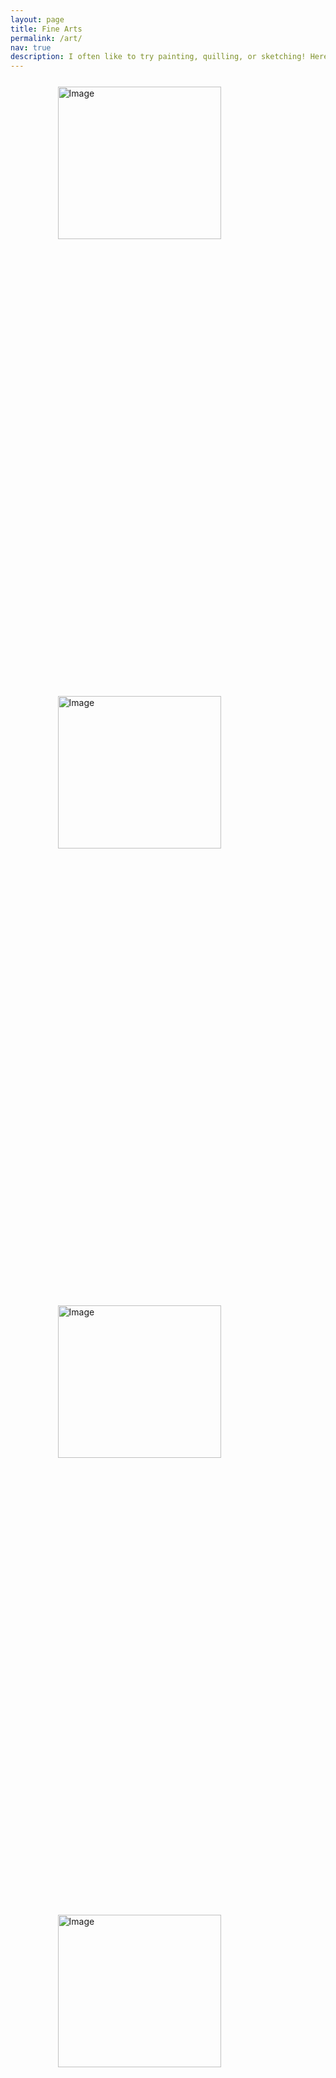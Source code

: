 ```yaml
---
layout: page
title: Fine Arts
permalink: /art/
nav: true
description: I often like to try painting, quilling, or sketching! Here are some of my artworks..
---
```


<style>
    #owl-demo{
      margin-top: 25px;

    }
    #owl-demo .item{
      border: 0px solid black;

    }
    #owl-demo .item img{
      display:block;
      margin-left: 15%;
      margin-right: 10%;
      width: 72%;
      height: 25%;
      
    }


  </style>
  <div id ="owl-demo" class="owl-carousel owl-theme">
    <div class="item" >
      <img src="../images/art1.jpg" alt=" Image"/>
    </div>
    <div class="item">
      <img src="../images/art2.jpg" alt="Image"/>
    </div>
    <div class="item">
      <img src="../images/art3.jpg" alt="Image"/>
    </div>
    <div class="item">
      <img src="../images/art4.jpg" alt="Image"/>
    </div>
    <div class="item">
      <img src="../images/art10.jpeg" alt="Image"/>
    </div>
    <div class="item">
      <img src="../images/art11.jpeg" alt="Image"/>
    </div>
    <div class="item">
      <img src="../images/art12.jpeg" alt="Image"/>
    </div>
    <div class="item">
      <img src="../images/art13.jpeg" alt="Image"/>
    </div>
    <div class="item">
      <img src="../images/art14.jpeg" alt="Image"/>
    </div>
    <div class="item">
      <img src="../images/art15.jpeg" alt="Image"/>
    </div>
    <div class="item">
      <img src="../images/art16.jpeg" alt="Image"/>
    </div>
    <div class="item">
      <img src="../images/art17.jpeg" alt="Image"/>
    </div>

    <!-- <div class="ml-1000 mr-1000" style="background-color: #ddd;"><h4>1</h4></div>
    <div class="ml-1000 mr-1000" style="background-color: #ddd;"><h4>2</h4></div>
    <div class="ml-1000 mr-1000" style="background-color: #ddd;"><h4>3</h4></div>
    <div class="ml-1000 mr-1000" style="background-color: #ddd;"><h4>4</h4></div>
    <div class="ml-1000 mr-1000" style="background-color: #ddd;"><h4>5</h4></div>
    <div class="ml-1000 mr-1000" style="background-color: #ddd;"><h4>6</h4></div>
    <div class="ml-1000 mr-1000" style="background-color: #ddd;"><h4>7</h4></div>
    <div class="ml-1000 mr-1000" style="background-color: #ddd;"><h4>8</h4></div>
    <div class="ml-1000 mr-1000" style="background-color: #ddd;"><h4>9</h4></div>
    <div class="ml-1000 mr-1000" style="background-color: #ddd;"><h4>10</h4></div>
    <div class="ml-1000 mr-1000" style="background-color: #ddd;"><h4>11</h4></div>
    <div class="ml-1000 mr-1000" style="background-color: #ddd;"><h4>12</h4></div> -->
  </div>

  <script src="https://cdnjs.cloudflare.com/ajax/libs/jquery/3.6.0/jquery.min.js" integrity="sha512-894YE6QWD5I59HgZOGReFYm4dnWc1Qt5NtvYSaNcOP+u1T9qYdvdihz0PPSiiqn/+/3e7Jo4EaG7TubfWGUrMQ==" crossorigin="anonymous" referrerpolicy="no-referrer"></script>

  <script src="https://cdnjs.cloudflare.com/ajax/libs/OwlCarousel2/2.3.4/owl.carousel.min.js" 
        integrity="sha512-bPs7Ae6pVvhOSiIcyUClR7/q2OAsRiovw4vAkX+zJbw3ShAeeqezq50RIIcIURq7Oa20rW2n2q+fyXBNcU9lrw==" 
        crossorigin="anonymous" referrerpolicy="no-referrer">
  </script>

  <script type="text/javascript">$('.owl-carousel').owlCarousel({
    loop:true,
    margin:10,
    nav:true,
    autoHeight:false,
    center: true,
    responsive:{
        0:{
            items:1
        },
        600:{
            items:1
        },
        1000:{
            items:1
        }
    }
  })
  </script>

